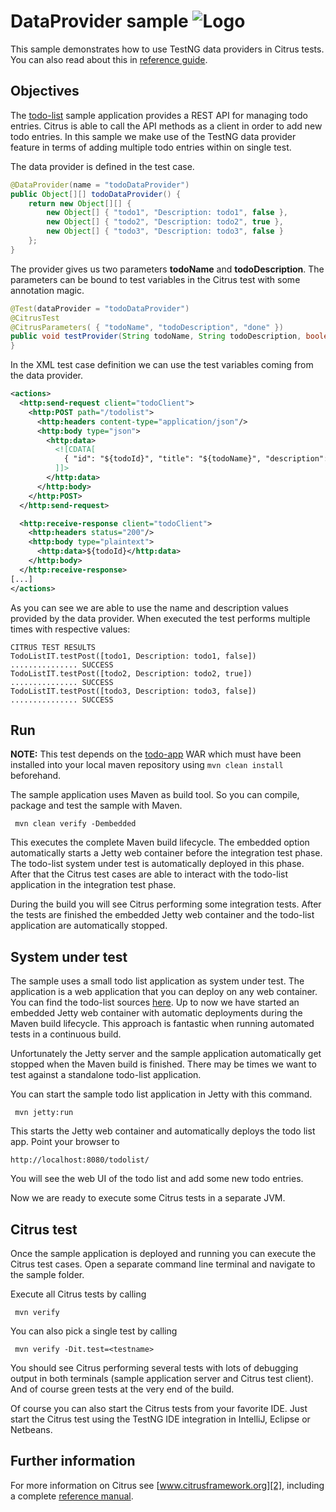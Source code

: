 DataProvider sample ![Logo][1]
==============

This sample demonstrates how to use TestNG data providers in Citrus tests. You can also read about this in [reference guide][4].

Objectives
---------

The [todo-list](../todo-app/README.md) sample application provides a REST API for managing todo entries.
Citrus is able to call the API methods as a client in order to add new todo entries. In this sample we make use of
the TestNG data provider feature in terms of adding multiple todo entries within on single test.

The data provider is defined in the test case.

```java
@DataProvider(name = "todoDataProvider")
public Object[][] todoDataProvider() {
    return new Object[][] {
        new Object[] { "todo1", "Description: todo1", false },
        new Object[] { "todo2", "Description: todo2", true },
        new Object[] { "todo3", "Description: todo3", false }
    };
}
```
    
The provider gives us two parameters **todoName** and **todoDescription**. The parameters can be bound to test variables
in the Citrus test with some annotation magic.
    
```java
@Test(dataProvider = "todoDataProvider")
@CitrusTest
@CitrusParameters( { "todoName", "todoDescription", "done" })
public void testProvider(String todoName, String todoDescription, boolean done) {
}
```
    
In the XML test case definition we can use the test variables coming from the data provider.    
    
```xml
<actions>
  <http:send-request client="todoClient">
    <http:POST path="/todolist">
      <http:headers content-type="application/json"/>
      <http:body type="json">
        <http:data>
          <![CDATA[
            { "id": "${todoId}", "title": "${todoName}", "description": "${todoDescription}", "done": ${done}}
          ]]>
        </http:data>
      </http:body>
    </http:POST>
  </http:send-request>

  <http:receive-response client="todoClient">
    <http:headers status="200"/>
    <http:body type="plaintext">
      <http:data>${todoId}</http:data>
    </http:body>
  </http:receive-response>
[...]
</actions>                  
```
        
As you can see we are able to use the name and description values provided by the data provider. When executed the test performs
multiple times with respective values:

```
CITRUS TEST RESULTS
TodoListIT.testPost([todo1, Description: todo1, false]) ............... SUCCESS
TodoListIT.testPost([todo2, Description: todo2, true])  ............... SUCCESS
TodoListIT.testPost([todo3, Description: todo3, false]) ............... SUCCESS    
```
        
Run
---------

**NOTE:** This test depends on the [todo-app](../todo-app/) WAR which must have been installed into your local maven repository using `mvn clean install` beforehand.

The sample application uses Maven as build tool. So you can compile, package and test the
sample with Maven.
 
     mvn clean verify -Dembedded
    
This executes the complete Maven build lifecycle. The embedded option automatically starts a Jetty web
container before the integration test phase. The todo-list system under test is automatically deployed in this phase.
After that the Citrus test cases are able to interact with the todo-list application in the integration test phase.

During the build you will see Citrus performing some integration tests.
After the tests are finished the embedded Jetty web container and the todo-list application are automatically stopped.

System under test
---------

The sample uses a small todo list application as system under test. The application is a web application
that you can deploy on any web container. You can find the todo-list sources [here](../todo-app). Up to now we have started an 
embedded Jetty web container with automatic deployments during the Maven build lifecycle. This approach is fantastic 
when running automated tests in a continuous build.
  
Unfortunately the Jetty server and the sample application automatically get stopped when the Maven build is finished. 
There may be times we want to test against a standalone todo-list application.  

You can start the sample todo list application in Jetty with this command.

     mvn jetty:run

This starts the Jetty web container and automatically deploys the todo list app. Point your browser to
 
    http://localhost:8080/todolist/

You will see the web UI of the todo list and add some new todo entries.

Now we are ready to execute some Citrus tests in a separate JVM.

Citrus test
---------

Once the sample application is deployed and running you can execute the Citrus test cases.
Open a separate command line terminal and navigate to the sample folder.

Execute all Citrus tests by calling

     mvn verify

You can also pick a single test by calling

     mvn verify -Dit.test=<testname>

You should see Citrus performing several tests with lots of debugging output in both terminals (sample application server
and Citrus test client). And of course green tests at the very end of the build.

Of course you can also start the Citrus tests from your favorite IDE.
Just start the Citrus test using the TestNG IDE integration in IntelliJ, Eclipse or Netbeans.

Further information
---------

For more information on Citrus see [www.citrusframework.org][2], including
a complete [reference manual][3].

 [1]: https://www.citrusframework.org/img/brand-logo.png "Citrus"
 [2]: https://www.citrusframework.org
 [3]: https://www.citrusframework.org/reference/html/
 [4]: https://www.citrusframework.org/reference/html#run-testng-data-providers
